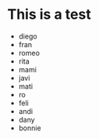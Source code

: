 # This is a test

* diego
* fran
* romeo
* rita
* mami
* javi
* mati
* ro
* feli
* andi
* dany
* bonnie

